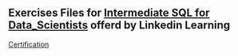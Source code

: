 ## Exercises Files for [Intermediate SQL for Data_Scientists](https://www.linkedin.com/learning/intermediate-sql-for-data-scientists/the-need-for-sql-in-data-science?u=76815058) offerd by Linkedin Learning
[Certification](https://github.com/camilapulido/Files_Intermediate_SQL_for_Data_Scientists/blob/1a73d4cf10293a918f688653839a187252240635/CertificateOfCompletion_Intermediate%20SQL%20for%20Data%20Scientists.pdf)
